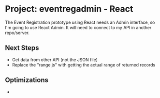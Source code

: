# Project: eventregadmin - React

The Event Registration prototype using React needs an Admin interface, so I'm going to use React Admin. It will need to connect to my API in another repo/server.

## Next Steps
* Get data from other API (not the JSON file)
* Replace the "range.js" with getting the actual range of returned records

## Optimizations
* 

